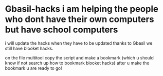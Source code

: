 # Gbasil-hacks i am helping the people who dont have their own computers but have school computers
i will update the hacks when they have to be updated thanks to Gbasil we still have blooket hacks.

on the file multitool copy the script and make a bookmark (which u should know if not search up how to bookmark blooket hacks)
after u make the bookmark u are ready to go!

